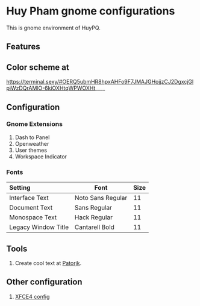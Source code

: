 # Huy Pham gnome configurations
This is gnome environment of HuyPQ.

## Features

## Color scheme at

https://terminal.sexy/#OERQ5ubmHR8hpxAHFo9F7JMAJGHojjzCJ2DgxcjGlpiWzDQrAMlO-6kiOXHtqWPWOXHt____

## Configuration
### Gnome Extensions
1. Dash to Panel
2. Openweather
3. User themes
4. Workspace Indicator 

### Fonts 
| Setting               | Font              | Size  |
|:----------------------|-------            |------ |
| Interface Text        | Noto Sans Regular | 11    |
| Document Text         | Sans Regular      | 11    |
| Monospace Text        | Hack Regular      | 11    |
| Legacy Window Title   | Cantarell Bold    | 11    |

## Tools  
1. Create cool text at [Patorjk](http://patorjk.com/software/taag).

## Other configuration

1. [XFCE4 config](https://www.youtube.com/watch?v=y-wEQddNVIE)
